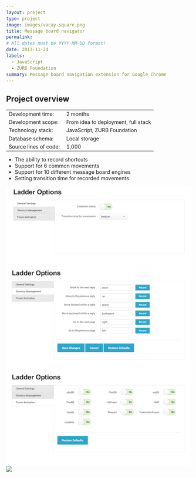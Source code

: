 ```yaml
---
layout: project
type: project
image: images/vacay-square.png
title: Message board navigator
permalink: 
# All dates must be YYYY-MM-DD format!
date: 2013-11-24
labels:
  - JavaScript
  - ZURB Foundation
summary: Message board navigation extension for Google Chrome
---
```


## Project overview

<table>
  <tr>
    <td>Development time:&nbsp;</td>
    <td>2 months</td>
  </tr>
  <tr>
    <td>Development scope:&nbsp;</td>
    <td>From idea to deployment, full stack</td>
  </tr>
  <tr>
    <td>Technology stack:&nbsp;</td>
    <td>JavaScript, ZURB Foundation</td>
  </tr>
  <tr>
    <td>Database schema:&nbsp;</td>
    <td>Local storage</td>
  </tr>
  <tr>
    <td>Source lines of code:&nbsp;</td>
    <td>1,000</td>
  </tr>
</table>

- The ability to record shortcuts
- Support for 6 common movements
- Support for 10 different message board engines
- Setting transition time for recorded movements

<div class="ui small rounded images">
  <a href="../images/lr_01.png" target="_blank"><img class="ui image" src="../images/lr_01.png"></a>
  <a href="../images/lr_02.png" target="_blank"><img class="ui image" src="../images/lr_02.png"></a>
  <a href="../images/lr_03.png" target="_blank"><img class="ui image" src="../images/lr_03.png"></a>
  <a href="../images/lr_04.png" target="_blank"><img class="ui image" src="../images/lr_04.png"></a>
</div>



